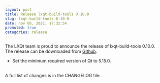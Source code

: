 ```yaml
---
layout: post
title: Release lxqt-build-tools 0.10.0
slug: lxqt-build-tools-0-10-0
date: nov 06, 2021, 17:32:54
promoted: true
categories: release
---
```

The LXQt team is proud to announce the release of lxqt-build-tools 0.10.0.
The release can be downloaded from [Github](https://github.com/lxqt/lxqt-build-tools/releases).

 * Set the minimum required version of Qt to 5.15.0.

<br/>
A full list of changes is in the CHANGELOG file.
<br/>
